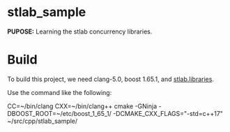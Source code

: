 # stlab_sample

**PUPOSE:** Learning the stlab concurrency libraries.

# Build

To build this project, we need clang-5.0, boost 1.65.1, and [stlab.libraries](https://github.com/stlab/libraries).

Use the command like the following:

CC=~/bin/clang CXX=~/bin/clang++ cmake -GNinja -DBOOST_ROOT=~/etc/boost_1_65_1/ -DCMAKE_CXX_FLAGS="-std=c++17" ~/src/cpp/stlab_sample/
